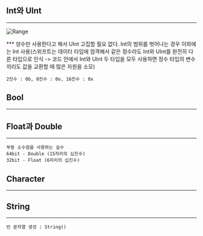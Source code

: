 ## Int와 UInt

---

![Range](../../images/Int_UInt_range.png "Range")

\*\*\* 양수만 사용한다고 해서 UInt 고집할 필요 없다. Int의 범위를 벗어나는 경우 이외에는 Int 사용(스위프트는 데이터 타입에 엄격해서 같은 정수라도 Int와 UInt를 완전히 다른 타입으로 인식 -> 코드 안에서 Int와 UInt 두 타입을 모두 사용하면 정수 타입의 변수끼리도 값을 교환할 때 많은 자원을 소모)

    2진수 : 0b, 8진수 : 0o, 16진수 : 0x

## Bool

---

## Float과 Double

---

    부동 소수점을 사용하는 실수
    64bit - Double (15자리의 십진수)
    32bit - Float (6자리의 십진수)

## Character

---

## String

---

    빈 문자열 생성 : String()
